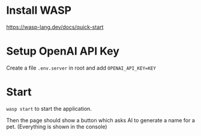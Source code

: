 # Install WASP

https://wasp-lang.dev/docs/quick-start

# Setup OpenAI API Key

Create a file `.env.server` in root and add `OPENAI_API_KEY=KEY`

# Start

`wasp start` to start the application.

Then the page should show a button which asks AI to generate a name for a pet. (Everything is shown in the console)
